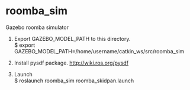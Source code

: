 # roomba_sim
Gazebo roomba simulator  
1. Export GAZEBO_MODEL_PATH to this directory.  
	$ export GAZEBO_MODEL_PATH=/home/username/catkin_ws/src/roomba_sim
	
2. Install pysdf package. http://wiki.ros.org/pysdf

3. Launch  
	$ roslaunch roomba_sim roomba_skidpan.launch

  
